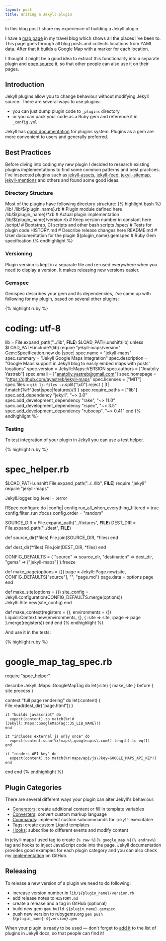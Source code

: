 ```yaml
---
layout: post
title: Writing a Jekyll plugin
---
```


In this blog post I share my experience of building a Jekyll plugin.

I have a [map page](https://11route.com/map) in my travel blog which shows all the places I've been to. This page goes through all blog posts and collects locations from YAML data. After that it builds a Google Map with a marker for each location.

I thought it might be a good idea to extract this functionality into a separate plugin and [open source](https://ayastreb.me/jekyll-maps/) it, so that other people can also use it on their pages. 

## Introduction

Jekyll plugins allow you to change behaviour without modifying Jekyll source.
There are several ways to use plugins: 

* you can just dump plugin code to `_plugins` directory 
* or you can pack your code as a Ruby gem and reference it in `_config.yml`
 
Jekyll has [good documentation](https://jekyllrb.com/docs/plugins/) for plugins system.
Plugins as a gem are more convenient to users and generally preferred. 

## Best Practices

Before diving into coding my new plugin I decided to research existing plugins implementations to find some common patterns and best practices. I've inspected plugins such as [jekyll-assets](https://github.com/jekyll/jekyll-assets), [jekyll-feed](https://github.com/jekyll/jekyll-feed), [jekyll-sitemap](https://github.com/jekyll/jekyll-sitemap), [jekyll-mentions](https://github.com/jekyll/jekyll-mentions) and others and found some good ideas.

### Directory Structure

Most of the plugins have following directory structure:
{% highlight bash %}
/lib/
/lib/${plugin_name}.rb         # Plugin module defined here
/lib/${plugin_name}/*.rb       # Actual plugin implementation
/lib/${plugin_name}/version.rb # Keep version number in constant here
/script/                       # Bootstrap, CI scripts and other bash scripts
/spec/                         # Tests for plugin code
HISTORY.md                     # Describe release changes here
README.md                      # User documentation for the plugin
${plugin_name}.gemspec         # Ruby Gem specification
{% endhighlight %}

### Versioning
Plugin version is kept in a separate file and re-used everywhere when you need to display a version. It makes releasing new versions easier.

### Gemspec
Gemspec describes your gem and its dependencies, I've came up with following for my plugin, based on several other plugins:

{% highlight ruby %}
# coding: utf-8
lib = File.expand_path("../lib", __FILE__)
$LOAD_PATH.unshift(lib) unless $LOAD_PATH.include?(lib)
require "jekyll-maps/version"
Gem::Specification.new do |spec|
  spec.name          = "jekyll-maps"
  spec.summary       = "Jekyll Google Maps integration"
  spec.description   = "Google Maps support in Jekyll blog to easily embed maps with posts' locations"
  spec.version       = Jekyll::Maps::VERSION
  spec.authors       = ["Anatoliy Yastreb"]
  spec.email         = ["anatoliy.yastreb@gmail.com"]
  spec.homepage      = "https://github.com/ayastreb/jekyll-maps"
  spec.licenses      = ["MIT"]
  spec.files         = `git ls-files -z`.split("\x0").reject { |f| f.match(%r!^(test|spec|features)/!) }
  spec.require_paths = ["lib"]
  spec.add_dependency "jekyll", "~> 3.0"
  spec.add_development_dependency "rake", "~> 11.0"
  spec.add_development_dependency "rspec", "~> 3.5"
  spec.add_development_dependency "rubocop", "~> 0.41"
end
{% endhighlight %}

### Testing
To test integration of your plugin in Jekyll you can use a test helper.

{% highlight ruby %}
# spec_helper.rb
$LOAD_PATH.unshift File.expand_path("../../lib", __FILE__)
require "jekyll"
require "jekyll-maps"

Jekyll.logger.log_level = :error

RSpec.configure do |config|
  config.run_all_when_everything_filtered = true
  config.filter_run :focus
  config.order = "random"

  SOURCE_DIR = File.expand_path("../fixtures", __FILE__)
  DEST_DIR   = File.expand_path("../dest", __FILE__)

  def source_dir(*files)
    File.join(SOURCE_DIR, *files)
  end

  def dest_dir(*files)
    File.join(DEST_DIR, *files)
  end

  CONFIG_DEFAULTS = {
    "source"      => source_dir,
    "destination" => dest_dir,
    "gems"        => ["jekyll-maps"]
  }.freeze

  def make_page(options = {})
    page      = Jekyll::Page.new(site, CONFIG_DEFAULTS["source"], "", "page.md")
    page.data = options
    page
  end

  def make_site(options = {})
    site_config = Jekyll.configuration(CONFIG_DEFAULTS.merge(options))
    Jekyll::Site.new(site_config)
  end

  def make_context(registers = {}, environments = {})
    Liquid::Context.new(environments, {}, 
      { :site => site, :page => page }.merge(registers))
  end
end
{% endhighlight %}

And use it in the tests:

{% highlight ruby %}
# google_map_tag_spec.rb
require "spec_helper"

describe Jekyll::Maps::GoogleMapTag do
  let(:site) { make_site }
  before { site.process }

  context "full page rendering" do
    let(:content) { File.read(dest_dir("page.html")) }

    it "builds javascript" do
      expect(content).to match(%r!#{Jekyll::Maps::GoogleMapTag::JS_LIB_NAME}!)
    end

    it "includes external js only once" do
      expect(content.scan(%r!maps\.googleapis\.com!).length).to eq(1)
    end

    it "renders API key" do
      expect(content).to match(%r!maps/api/js\?key=GOOGLE_MAPS_API_KEY!)
    end
  end
end
{% endhighlight %}

## Plugin Categories

There are several different ways your plugin can alter Jekyll's behaviour:

* [Generators](https://jekyllrb.com/docs/plugins/#generators): create additional content or fill in template variables
* [Converters](https://jekyllrb.com/docs/plugins/#converters): convert custom markup language
* [Commands](https://jekyllrb.com/docs/plugins/#commands): implement custom subcommands for `jekyll` executable
* [Tags](https://jekyllrb.com/docs/plugins/#tags): create custom Liquid templates
* [Hooks](https://jekyllrb.com/docs/plugins/#hooks): subscribe to different events and modify content

In jekyll-maps I used tag to create `{% raw %}{% google_map %}{% endraw%}` tag and hooks to inject JavaScript code into the page.
Jekyll documentation provides good examples for each plugin category and you can also check my [implementation](https://github.com/ayastreb/jekyll-maps/tree/master/lib/jekyll-maps) on GitHub.

## Releasing

To release a new version of a plugin we need to do following:

* increase version number in `lib/${plugin_name}/version.rb`
* add release notes to `HISTORY.md`
* create a release and a tag in GitHub (optional)
* build new gem 
  `gem build ${plugin_name}.gemspec`
* push new version to rubygems.org 
  `gem push ${plugin_name}-${version}.gem`

When your plugin is ready to be used &mdash; don't forget to [add it](https://jekyllrb.com/docs/contributing/#adding-plugins) to the list of plugins in Jekyll docs, so that people can find it! 
